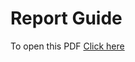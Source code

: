 <!DOCTYPE html>
<html>
<head>
<title>PDF</title>
</head>
<body>

<h1>Report Guide</h1>
<p>To open this PDF <a href="file:///C:/Users/priya/Downloads/Report_Guide%20(1).pdf">Click here</a> </p>

</body>
</html>
